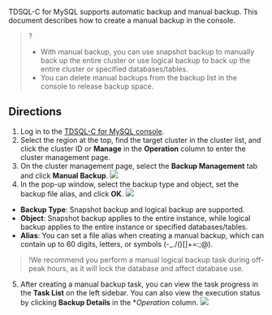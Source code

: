 
TDSQL-C for MySQL supports automatic backup and manual backup. This document describes how to create a manual backup in the console.
>?
>- With manual backup, you can use snapshot backup to manually back up the entire cluster or use logical backup to back up the entire cluster or specified databases/tables.
>- You can delete manual backups from the backup list in the console to release backup space.

## Directions
1. Log in to the [TDSQL-C for MySQL console](https://console.cloud.tencent.com/cynosdb).
2. Select the region at the top, find the target cluster in the cluster list, and click the cluster ID or **Manage** in the **Operation** column to enter the cluster management page.
3. On the cluster management page, select the **Backup Management** tab and click **Manual Backup**.
![](https://qcloudimg.tencent-cloud.cn/raw/d3ef28cdf05f8a0ae8acebf136188e37.png)
4. In the pop-up window, select the backup type and object, set the backup file alias, and click **OK**.
![](https://qcloudimg.tencent-cloud.cn/raw/d708baa3ecfd5e7cdf95fc6136e8c23c.png)
 - **Backup Type**: Snapshot backup and logical backup are supported.
 - **Object**: Snapshot backup applies to the entire instance, while logical backup applies to the entire instance or specified databases/tables.
 - **Alias**: You can set a file alias when creating a manual backup, which can contain up to 60 digits, letters, or symbols (-_./()[]+=:;@).
>!We recommend you perform a manual logical backup task during off-peak hours, as it will lock the database and affect database use.
>
5. After creating a manual backup task, you can view the task progress in the **Task List** on the left sidebar. You can also view the execution status by clicking **Backup Details** in the **Operation* column.
![](https://qcloudimg.tencent-cloud.cn/raw/b25a0fe39430902d738e386af262e44f.png)
